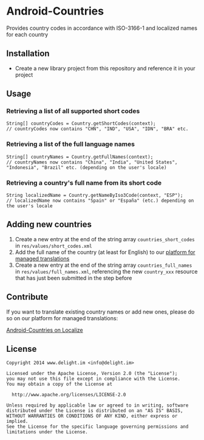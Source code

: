 # Android-Countries

Provides country codes in accordance with ISO-3166-1 and localized names for each country

## Installation

 * Create a new library project from this repository and reference it in your project

## Usage

### Retrieving a list of all supported short codes

```
String[] countryCodes = Country.getShortCodes(context);
// countryCodes now contains "CHN", "IND", "USA", "IDN", "BRA" etc.
```

### Retrieving a list of the full language names

```
String[] countryNames = Country.getFullNames(context);
// countryNames now contains "China", "India", "United States", "Indonesia", "Brazil" etc. (depending on the user's locale)
```

### Retrieving a country's full name from its short code

```
String localizedName = Country.getNameByIso3Code(context, "ESP");
// localizedName now contains "Spain" or "España" (etc.) depending on the user's locale
```

## Adding new countries

 1. Create a new entry at the end of the string array `countries_short_codes` in `res/values/short_codes.xml`
 2. Add the full name of the country (at least for English) to our [platform for managed translations](http://www.localize.io/v/3l)
 3. Create a new entry at the end of the string array `countries_full_names` in `res/values/full_names.xml`, referencing the new `country_xxx` resource that has just been submitted in the step before

## Contribute

If you want to translate existing country names or add new ones, please do so on our platform for managed translations:

[Android-Countries on Localize](http://www.localize.io/v/3l)

## License

```
Copyright 2014 www.delight.im <info@delight.im>

Licensed under the Apache License, Version 2.0 (the "License");
you may not use this file except in compliance with the License.
You may obtain a copy of the License at

  http://www.apache.org/licenses/LICENSE-2.0

Unless required by applicable law or agreed to in writing, software
distributed under the License is distributed on an "AS IS" BASIS,
WITHOUT WARRANTIES OR CONDITIONS OF ANY KIND, either express or implied.
See the License for the specific language governing permissions and
limitations under the License.
```
